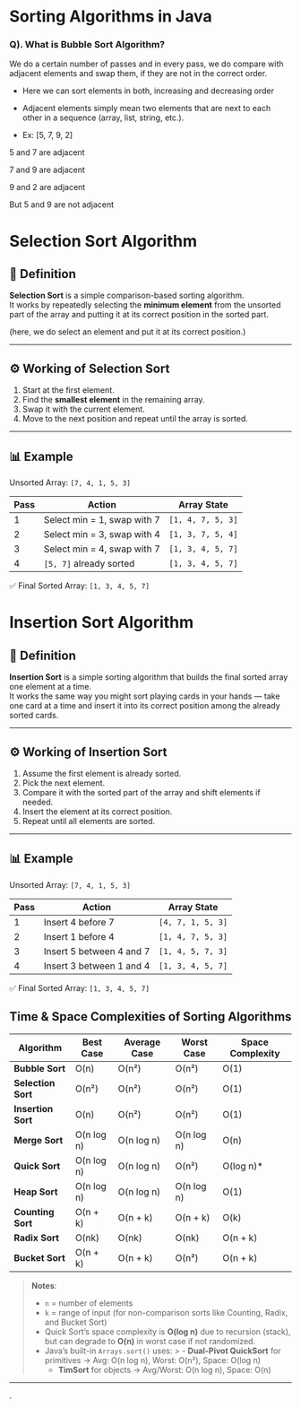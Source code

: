 # Sorting Algorithms in Java

### Q). What is Bubble Sort Algorithm?
We do a certain number of passes and in every pass, we do compare with adjacent elements and swap them, if they are not in the 
correct order. 
- Here we can sort elements in both, increasing and decreasing order
- Adjacent elements simply mean two elements that are next to each other in a sequence (array, list, string, etc.).

- Ex: [5, 7, 9, 2] <br>

5 and 7 are adjacent

7 and 9 are adjacent

9 and 2 are adjacent

But 5 and 9 are not adjacent


# Selection Sort Algorithm

## 📖 Definition
**Selection Sort** is a simple comparison-based sorting algorithm.  
It works by repeatedly selecting the **minimum element** from the unsorted part of the array and putting it at its correct position in the sorted part.

(here, we do select an element and put it at its correct position.)

---

## ⚙️ Working of Selection Sort
1. Start at the first element.
2. Find the **smallest element** in the remaining array.
3. Swap it with the current element.
4. Move to the next position and repeat until the array is sorted.

---

## 📊 Example

Unsorted Array: `[7, 4, 1, 5, 3]`

| Pass | Action                           | Array State         |
|------|----------------------------------|---------------------|
| 1    | Select min = 1, swap with 7      | `[1, 4, 7, 5, 3]`  |
| 2    | Select min = 3, swap with 4      | `[1, 3, 7, 5, 4]`  |
| 3    | Select min = 4, swap with 7      | `[1, 3, 4, 5, 7]`  |
| 4    | `[5, 7]` already sorted          | `[1, 3, 4, 5, 7]`  |

✅ Final Sorted Array: `[1, 3, 4, 5, 7]`


# Insertion Sort Algorithm

## 📖 Definition
**Insertion Sort** is a simple sorting algorithm that builds the final sorted array one element at a time.  
It works the same way you might sort playing cards in your hands — take one card at a time and insert it into its correct position among the already sorted cards.

---

## ⚙️ Working of Insertion Sort
1. Assume the first element is already sorted.
2. Pick the next element.
3. Compare it with the sorted part of the array and shift elements if needed.
4. Insert the element at its correct position.
5. Repeat until all elements are sorted.

---

## 📊 Example

Unsorted Array: `[7, 4, 1, 5, 3]`

| Pass | Action                                | Array State         |
|------|---------------------------------------|---------------------|
| 1    | Insert 4 before 7                     | `[4, 7, 1, 5, 3]`  |
| 2    | Insert 1 before 4                     | `[1, 4, 7, 5, 3]`  |
| 3    | Insert 5 between 4 and 7              | `[1, 4, 5, 7, 3]`  |
| 4    | Insert 3 between 1 and 4              | `[1, 3, 4, 5, 7]`  |

✅ Final Sorted Array: `[1, 3, 4, 5, 7]`




## Time & Space Complexities of Sorting Algorithms

| Algorithm        | Best Case      | Average Case   | Worst Case    | Space Complexity |
|------------------|----------------|----------------|---------------|------------------|
| **Bubble Sort**  | O(n)           | O(n²)          | O(n²)         | O(1)             |
| **Selection Sort** | O(n²)        | O(n²)          | O(n²)         | O(1)             |
| **Insertion Sort** | O(n)         | O(n²)          | O(n²)         | O(1)             |
| **Merge Sort**   | O(n log n)     | O(n log n)     | O(n log n)    | O(n)             |
| **Quick Sort**   | O(n log n)     | O(n log n)     | O(n²)         | O(log n)\*       |
| **Heap Sort**    | O(n log n)     | O(n log n)     | O(n log n)    | O(1)             |
| **Counting Sort** | O(n + k)      | O(n + k)       | O(n + k)      | O(k)             |
| **Radix Sort**   | O(nk)          | O(nk)          | O(nk)         | O(n + k)         |
| **Bucket Sort**  | O(n + k)       | O(n + k)       | O(n²)         | O(n + k)         |

> **Notes**:
> - `n` = number of elements
> - `k` = range of input (for non-comparison sorts like Counting, Radix, and Bucket Sort)
> - Quick Sort’s space complexity is **O(log n)** due to recursion (stack), but can degrade to **O(n)** in worst case if not randomized.
> - Java’s built-in `Arrays.sort()` uses:
    >   - **Dual-Pivot QuickSort** for primitives → Avg: O(n log n), Worst: O(n²), Space: O(log n)
>   - **TimSort** for objects → Avg/Worst: O(n log n), Space: O(n)

---
.
